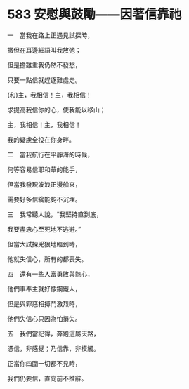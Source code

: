 # 583 安慰與鼓勵——因著信靠祂

一　當我在路上正遇見試探時，

撒但在耳邊細語叫我放弛；

但是擔雖重我仍然不發愁，

只要一點信就趕逐難處走。

(和)主，我相信！主，我相信！

求提高我信你的心，使我能以移山；

主，我相信！主，我相信！

我的疑慮全投在你身畔。

二　當我航行在平靜海的時候，

何等容易信耶和華的能手，

但當我發現波浪正漫船來，

需要好多信纔能夠不沉埋。

三　我常聽人說，“我堅持直到底，

我要盡忠心至死地不逃避。”

但當大試探兇狠地臨到時，

他就失信心，所有的都喪失。

四　還有一些人富勇敢與熱心，

他們事奉主就好像鋼鐵人，

但是與罪惡相搏鬥激烈時，

他們失信心只因為怕損失。

五　我們當記得，奔跑這屬天路，

憑信，非感覺；乃信靠，非摸觸。

正當你四圍一切都不見時，

我們仍要信，直向前不推辭。

